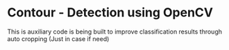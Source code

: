 # Contour - Detection using OpenCV

This is auxiliary code is being built to improve classification results through auto cropping (Just in case if need)
